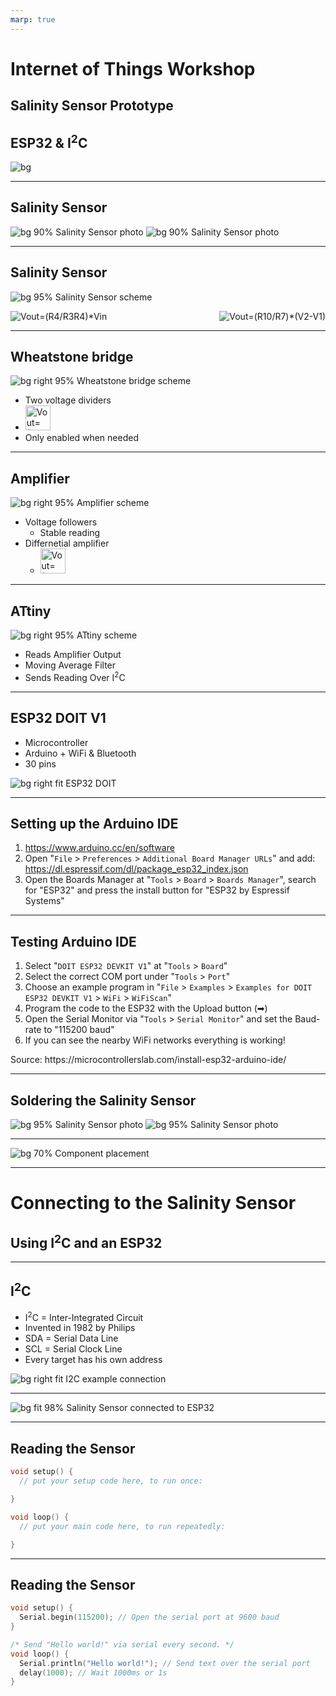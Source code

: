 ```yaml
---
marp: true
---
```


<!--
title: Internet of Things Workshop
theme: gaia
paginate: true
style: | 
  section {
    background-color: #fcf8ed;
  }
-->

# Internet of Things Workshop

## Salinity Sensor Prototype
## ESP32 & I<sup>2</sup>C

![bg](assets/bg.svg)

---

## Salinity Sensor

![bg 90% Salinity Sensor photo](assets/SalinitySensorPhoto.png)
![bg 90% Salinity Sensor photo](assets/SalinitySensorPhoto_back.png)


---

## Salinity Sensor

![bg 95% Salinity Sensor scheme](assets/Scheme-full.svg)


<img alt="Vout=(R4/R3R4)*Vin" src="https://render.githubusercontent.com/render/math?math=V_%7Bout%7D=%7B%5Cfrac%7BR_%7B4%7D%7D%7BR_%7B3%7D&plus;R_%7B4%7D%7D%7D%5Ccdot%20V_%7Bin%7D"/>



<img alt="Vout=(R10/R7)*(V2-V1)" style="float:right" src="https://render.githubusercontent.com/render/math?math=V_%7Bout%7D=%5Cfrac%7BR_10%7D%7BR_7%7D(V_2-V_1)%20"/>


---

## Wheatstone bridge

![bg right 95% Wheatstone bridge scheme](./assets/Scheme-Wheatstone-bridge.svg)

- Two voltage dividers
- <img alt="Vout=(R4/R3R4)*Vin" height="40" src="https://render.githubusercontent.com/render/math?math=V_%7Bout%7D=%7B%5Cfrac%7BR_%7B4%7D%7D%7BR_%7B3%7D&plus;R_%7B4%7D%7D%7D%5Ccdot%20V_%7Bin%7D"/>
- Only enabled when needed

---

## Amplifier

![bg right 95% Amplifier scheme](./assets/Scheme-OPAMP.svg)

- Voltage followers
  - Stable reading
- Differnetial amplifier
  - <img alt="Vout=(R10/R7)*(V2-V1)" height="40" src="https://render.githubusercontent.com/render/math?math=V_%7Bout%7D=%5Cfrac%7BR_10%7D%7BR_7%7D(V_2-V_1)%20"/>

---

## ATtiny

![bg right 95% ATtiny scheme](./assets/Scheme-ATtiny.svg)

- Reads Amplifier Output
- Moving Average Filter
- Sends Reading Over I<sup>2</sup>C

---

## ESP32 DOIT V1

- Microcontroller
- Arduino + WiFi & Bluetooth
- 30 pins

![bg right fit ESP32 DOIT](./assets/ESP32-DOIT.png)

---

## Setting up the Arduino IDE

1. https://www.arduino.cc/en/software
2. Open "`File` > `Preferences` > `Additional Board Manager URLs`" and add: https://dl.espressif.com/dl/package_esp32_index.json
3. Open the Boards Manager at "`Tools` > `Board` > `Boards Manager`", search for "ESP32" and press the install button for "ESP32 by Espressif Systems"


---

## Testing Arduino IDE

1. Select "`DOIT ESP32 DEVKIT V1`" at "`Tools` > `Board`"
2. Select the correct COM port under "`Tools` > `Port`"
3. Choose an example program in "`File` > `Examples` > `Examples for DOIT ESP32 DEVKIT V1` > `WiFi` > `WiFiScan`" 
4. Program the code to the ESP32 with the Upload button (&#10145;)
5. Open the Serial Monitor via "`Tools` > `Serial Monitor`" and set the Baud-rate to "115200 baud"
6. If you can see the nearby WiFi networks everything is working!


<footer>
Source: https://microcontrollerslab.com/install-esp32-arduino-ide/
</footer>

---

## Soldering the Salinity Sensor

![bg 95% Salinity Sensor photo](assets/SalinitySensorPhoto.png)
![bg 95% Salinity Sensor photo](assets/SalinitySensorPhoto_back_traced.png)


---

![bg 70% Component placement](assets/SalinitySensorComponentPlacement.png)

---


# Connecting to the Salinity Sensor

## Using I<sup>2</sup>C and an ESP32

---

## I<sup>2</sup>C

- I<sup>2</sup>C = Inter-Integrated Circuit
- Invented in 1982 by Philips 
- SDA = Serial Data Line
- SCL = Serial Clock Line
- Every target has his own address

![bg right fit I2C example connection](./assets/I2C_controller-target.svg)

---

![bg fit 98% Salinity Sensor connected to ESP32](./assets/SalinitySensorToESP32.png)

---

## Reading the Sensor

```C++
void setup() {
  // put your setup code here, to run once:

}

void loop() {
  // put your main code here, to run repeatedly:

}
```

---

## Reading the Sensor

```C++
void setup() {
  Serial.begin(115200); // Open the serial port at 9600 baud
}

/* Send "Hello world!" via serial every second. */
void loop() {
  Serial.println("Hello world!"); // Send text over the serial port
  delay(1000); // Wait 1000ms or 1s
}
```